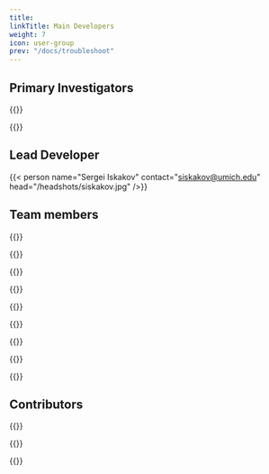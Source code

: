 ```yaml
---
title: 
linkTitle: Main Developers
weight: 7
icon: user-group
prev: "/docs/troubleshoot"
---
```



## Primary Investigators

{{<person name="Emanuel Gull" contact="egull@umich.edu" title="" head="/headshots/egull.jpg" />}}

{{<person name="Dominika Zgid" contact="zgid@umich.edu" title="" head="/headshots/zgid.jpg" />}}

## Lead Developer

{{< person name="Sergei Iskakov" contact="siskakov@umich.edu" head="/headshots/siskakov.jpg" />}}

## Team members

{{<person name="Vibin Abraham" head="/headshots/avibin.jpg" />}}

{{<person name="Jacob Adamski" head="/headshots/adamskij.jpg" />}}

{{<person name="Tianran Chen" head="/headshots/tchen.jpg" />}}

{{<person name="Gaurav Harsha" head="/headshots/gaurav.jpg" />}}

{{<person name="Pavel Pokhilko" head="/headshots/pokhilko.jpg" />}}

{{<person name="Munkhorgil Wang" head="/headshots/munkhw.jpg"/>}}

{{<person name="Ming Wen" />}}

{{<person name="Yang Yu" head="/headshots/umyangyu.jpg" />}}

{{<person name="Lei Zhang" head="/headshots/lzphy.jpg" />}}

## Contributors

{{<person name="Jia Li" head="/headshots/jli.jpg" />}}

{{<person name="Chia-Nan Yeh"  head="/headshots/cnyeh.jpg" />}}

{{<person name="Runxue Yu" head="/headshots/runxueyu.jpg" />}}
